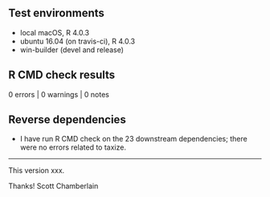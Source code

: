 ## Test environments

* local macOS, R 4.0.3
* ubuntu 16.04 (on travis-ci), R 4.0.3
* win-builder (devel and release)

## R CMD check results

0 errors | 0 warnings | 0 notes

## Reverse dependencies

* I have run R CMD check on the 23 downstream dependencies; there were no errors related to taxize.

------

This version xxx.

Thanks!
Scott Chamberlain
